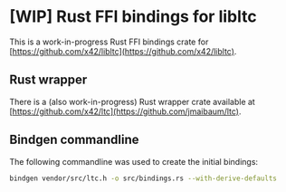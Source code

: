 # [WIP] Rust FFI bindings for libltc

This is a work-in-progress Rust FFI bindings crate for
[https://github.com/x42/libltc](https://github.com/x42/libltc).


## Rust wrapper

There is a (also work-in-progress) Rust wrapper crate available at
[https://github.com/x42/ltc](https://github.com/jmaibaum/ltc).


## Bindgen commandline

The following commandline was used to create the initial bindings:

```bash
bindgen vendor/src/ltc.h -o src/bindings.rs --with-derive-defaults
```
